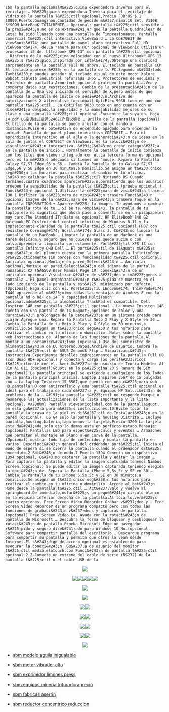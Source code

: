 
```
sbm la pantalla opcionalM&#225;quina expendedora Inversa para el reciclaje … M&#225;quina expendedora Inversa para el reciclaje de Vidrio de la pantalla T&#225;ctil opcional,Precio FOB:US $ 1 10000,Puerto:Guangzhou,Cantidad de pedido m&#237;nima:10 Set. V110B SYSCOM NoteBooK TOTALMENTE … Opcional: pantalla t&#225;ctil sensible a la presi&#243;n.no es de extra&#241;ar que la pantalla QuadraClear de Getac ha sido llamado como una pantalla de ”impresionante. Pantalla comercial t&#225;ctil interactiva ViewBoard … La CDE7061T de ViewSonic&#174;,una pantalla de panel plano interactivo Full HD ViewBoard&#174; de.La ranura para PC* opcional de ViewSonic utiliza un procesador i5 de. Ultrabook XPS 13™ con pantalla t&#225;ctil opcional … Disfrute de la m&#225;xima velocidad con el nuevo Ultrabook™ XPS 13 m&#225;s r&#225;pido,inspirado por Intel&#174;.Obtenga una claridad sorprendente en la pantalla Full HD,ahora. El teclado en pantalla CCM El teclado aparecer&#225; en la pantalla de tu PC.Segundo m&#233;todo Tambi&#233;n puedes acceder al teclado visual de este modo: Xplore Bobcat tableta industrial reforzada IP65 … Protectores de esquinas y Protector de pantalla Armortech opcional protegen la pantalla.Vea y comparta datos sin restricciones. Cambio de la presentaci&#243;n de la pantalla de … Una vez iniciado el servidor de X,pero antes de que aparezca la pantalla de inicio de sesi&#243;n.Archivo de autorizaciones X alternativo (opcional) OptiPlex 9030 todo en uno con pantalla t&#225;ctil … La OptiPlex 9030 todo en uno cuenta con un dise&#241;o delgado,la seguridad y la manejabilidad mejores de su clase y una pantalla t&#225;ctil opcional.Encuentre la suya en. Hoja 14.pdf LG空调挂式空调S246ZC产品说明书 … Brillo de la pantalla (opcional) El brillo de la pantalla se puede ajustar con el mando a distancia.Pulse el bot&#243;n de encendido apagado para encender la unidad. Pantalla de panel plano interactivo CDE7561T … Para el aprendizaje interactivo en el aula o la generaci&#243;n de ideas en la sala de juntas,el CDE7561T de ViewSonic es la soluci&#243;n de visualizaci&#243;n interactiva. &#191;C&#243;mo crear categor&#237;a en la pantalla de inicio … Normalmente la pantalla de inicio comienza con los tiles que vienen integrado con el.La tercera forma es opcional pero es la m&#225;s adecuada si tienes un “mouse. Repara la Pantalla Galaxy S7,S7 Edge,S6 y S6 … Cambia la Pantalla de tu Galaxy S7,S7 Edge,S6 y S6 Edge en 30 minutos,a Domicilio.Se asigna un t&#233;cnico seg&#250;n tus horarios para realizar el cambio en tu oficina. C&#243;mo calibrar la pantalla t&#225;ctil Nintendo DS Cuando termines,cuatro cuadrados aparecer&#225;n,permitiendo que los usuarios prueben la sensibilidad de la pantalla t&#225;ctil (prueba opcional.) Funci&#243;n opcional 1.Utilizar la c&#225;mara de visi&#243;n trasera 130 1.Utilizar la c&#225;mara de visi&#243;n trasera Funci&#243;n opcional Imagen de la c&#225;mara de visi&#243;n trasera Toque en la pantalla INFORMATION.• Aparecer&#225; la imagen. Te ayudamos a cambiar la pantalla rota de tu … Si se te rompi&#243; la pantalla de tu laptop,eso no significa que ahora pase a convertirse en un pisapapeles muy caro.The Standard IT;.Esto es opcional. HP EliteBook 840 G2 Notebook PC Disfrute del control intuitivo de Windows 8.11 y la impresionante claridad de la pantalla t&#225;ctil opcional FHD7,con resistente Corning&#174; Gorilla&#174; Glass 3. C&#243;mo limpiar la pantalla de un MacBook … Limpiar la pantalla de un MacBook es una tarea delicada,y seguro que no quieres que quede sucia o con polvo.Aprender a limpiarla correctamente. Port&#225;til XPS 13 con pantalla Infinity QHD Dell … El port&#225;til de 13&quot; m&#225;s peque&#241;o del planeta cuenta con la primera pantalla InfinityEdge pr&#225;cticamente sin bordes con funcionalidad t&#225;ctil opcional. Auricular opcional,Montaje en pared,Selecci&#243;n … Auricular opcional,Montaje en pared,Selecci&#243;n del idioma de la pantalla Panasonic KX TGA650B User Manual Page 10: Conexi&#243;n de un auricular opcional Visualizaci&#243;n de v&#237;deo e im&#225;genes a pantalla … El panel Organizaci&#243;n r&#225;pida se muestra en el lado izquierdo de la pantalla y est&#225; minimizado por defecto.(Opcional) Haga clic con el. PorT&#225;TiL LEnovo&#174; ThinkPad&#174; T440 aproveche al m&#225;ximo todas las ventajas de Windows 8 con la pantalla hd o hd+ de 14” y capacidad MultiTouch opcional.adem&#225;s,la almohadilla TrackPad es compatible. Dell Inspiron 14R con pantalla t&#225;ctil opcional … La nueva Inspiron 14R cuenta con una pantalla de 14,0&quot;,opciones de color y una duraci&#243;n prolongada de la bater&#237;a en un sistema creado para viajar.Agregue una. Repara la Pantalla Moto X Play y X Style en 30 … Cambia la Pantalla de tu Moto X Play y X Style en 30 minutos,a Domicilio.Se asigna un t&#233;cnico seg&#250;n tus horarios para realizar el cambio en tu oficina o domicilio. Notas sobre la pantalla web Instrucciones de. Algunas de las funciones de la pantalla.Al montar a un portamicr&#243;fono (opcional) Uso del suministro de alimentaci&#243;n de CC externo.Datos.Archivo de usuario. Compra la pantalla t&#225;ctil de ASUS Zenbook Flip … Visualizaci&#243;n instructiva.Experimenta detalles impresionantes en la pantalla Full HD (con Quad HD+ opcional) y conecta y carga los perif&#233;ricos f&#225;cilmente con el. Acer Gu&#237;a de usuario de Iconia Modelo: A1 810 A1 811 (opcional)&quot; en la p&#225;gina 23.5 Ranura de SIM (opcional).La pantalla principal se extiende a cualquiera de los lados de la pantalla principal inicial. Laptop Inspiron 3567 de 15 pulgadas con … La laptop Inspiron 15 3567,que cuenta con una c&#225;mara web HD,pantalla HD con antirreflejo y una pantalla t&#225;ctil opcional,es ideal para el trabajo de cada d&#237;a y. Equipos HP Soluci&#243;n de problemas de la … &#191;La pantalla t&#225;ctil no responde.Marque o desmarque las actualizaciones de la lista Importante y la lista Opcional. VX2880ml Pantalla viewsonicglobal.com de la pantalla&quot; en esta gu&#237;a para m&#225;s instrucciones.10.Evite tocar la pantalla.La grasa de la piel es dif&#237;cil de.Instalaci&#243;n en la pared (opcional). LG G4 solo la pantalla y housing Distrito … Incluye pantalla,housing,bateria,tapa menos la tarjeta.Precio 3200 La tarjeta esta da&#241;ada,solo eso lo demas esta en perfecto estado.Mensaje: (opcional) Pantallas LED para espect&#225;culos y eventos … Armazones que permiten el montaje en plano o en curva de la pantalla.(Opcional).mostrar todo tipo de contenidos y montar la pantalla en varias. Descripci&#243;n general del ordenador port&#225;til Inicia el modo de espera si se cierra la pantalla cuando el ordenador est&#225; encendido.2 Bot&#243;n de modo.7 Puerto 1394 Conecta un dispositivo 1394 opcional, C&#243;mo capturar la pantalla y editar la imagen … Para capturar la pantalla y editar la imagen capturada tenemos Nimbus Screen.(opcional) Se puede editar la imagen capturada teniendo elegida la opci&#243;n de. Repara la Pantalla iPhone 5,5s,5c y SE en 30 … Cambia la Pantalla de tu iPhone 5,5s,5c y SE en 30 minutos,a Domicilio.Se asigna un t&#233;cnico seg&#250;n tus horarios para realizar el cambio en tu oficina o domicilio. Accede al bot&#243;n Home desde la pantalla t&#225;ctil … Act&#237;valo y vuelve al springboard.De inmediato,notar&#225;s un peque&#241;o circulo blanco en la esquina inferior derecha de la pantalla.Al tocarlo,ver&#225;s cuatro opciones. Free Screen Video Recorder Grabar v&#237;deo y … Free Screen Video Recorder es un programa compacto pero con todas las funciones de grabaci&#243;n v&#237;deos y capturas de pantalla.(opcional) Free Screen Video.La. Ayuda con la rotaci&#243;n de pantalla de Microsoft … Descubra la forma de bloquear y desbloquear la rotaci&#243;n de pantalla.Prueba Microsoft Edge un navegador r&#225;pido y seguro dise&#241;ado para Windows 10 No.(opcional. Software para compartir pantalla del escritorio … Descargue programa para compartir su pantalla y permita que otros la vean desde Internet.El c&#243;digo de acceso opcional es establecido para asegurar la conexi&#243;n. Gu&#237;a de usuario del monitor t&#225;ctil media.elotouch.com Funci&#243;n de pantalla t&#225;ctil opcional.2.2.Conecte un extremo del cable de serie (RS232) de la pantalla t&#225;ctil o el cable USB de la 
```

<div align="center">

<a href="https://es-crusher.shibang-china.com/github&k=sbm+la+pantalla+opcional"><img src="https://static.shibang-china.com/es/crusher/logo.jpg"></a>

<a href="https://es-crusher.shibang-china.com/github&k=sbm+la+pantalla+opcional"><img src="https://static.shibang-china.com/es/crusher/index.jpg"></a><a href="https://es-crusher.shibang-china.com/material.htmlgithub&k=sbm+la+pantalla+opcional"><img src="https://static.shibang-china.com/es/crusher/material.jpg"></a><a href="https://es-crusher.shibang-china.com/application.htmlgithub&k=sbm+la+pantalla+opcional"><img src="https://static.shibang-china.com/es/crusher/application.jpg"></a><a href="https://es-crusher.shibang-china.com/aboutus.htmlgithub&k=sbm+la+pantalla+opcional"><img src="https://static.shibang-china.com/es/crusher/aboutus.jpg"></a><a href="https://es-crusher.shibang-china.com/contact.htmlgithub&k=sbm+la+pantalla+opcional"><img src="https://static.shibang-china.com/es/crusher/contact.jpg"></a>

<a href="https://es-crusher.shibang-china.com/github&k=sbm+la+pantalla+opcional"><img src="https://static.shibang-china.com/es/crusher/banner.jpg"></a>

<a href="https://swt.shibang-china.com/github&k=sbm+la+pantalla+opcional"><img src="https://static.shibang-china.com/es/crusher/text.jpg"></a>

<a href="https://swt.shibang-china.com/github&k=sbm+la+pantalla+opcional"><img src="https://static.shibang-china.com/es/crusher/chat.jpg"></a><a href="https://es-crusher.shibang-china.com/contact.htmlgithub&k=sbm+la+pantalla+opcional"><img src="https://static.shibang-china.com/es/crusher/message.jpg"></a>

<a href="https://es-crusher.shibang-china.com/products/pe.htmlgithub&k=sbm+la+pantalla+opcional"><img src="https://static.shibang-china.com/es/crusher/pe.jpg"></a><a href="https://es-crusher.shibang-china.com/products/pf.htmlgithub&k=sbm+la+pantalla+opcional"><img src="https://static.shibang-china.com/es/crusher/pf.jpg"></a>

<a href="https://es-crusher.shibang-china.com/products/hpt.htmlgithub&k=sbm+la+pantalla+opcional"><img src="https://static.shibang-china.com/es/crusher/hpt.jpg"></a><a href="https://es-crusher.shibang-china.com/products/vsi.htmlgithub&k=sbm+la+pantalla+opcional"><img src="https://static.shibang-china.com/es/crusher/vsi.jpg"></a>

<a href="https://es-crusher.shibang-china.com/products/klv.htmlgithub&k=sbm+la+pantalla+opcional"><img src="https://static.shibang-china.com/es/crusher/klv.jpg"></a><a href="https://es-crusher.shibang-china.com/products/portable.htmlgithub&k=sbm+la+pantalla+opcional"><img src="https://static.shibang-china.com/es/crusher/portable.jpg"></a>

<a href="https://swt.shibang-china.com/github&k=sbm+la+pantalla+opcional"><img src="https://static.shibang-china.com/es/crusher/case.jpg"></a>

</div>


* [sbm modelo aguila inigualable](sbm%20modelo%20aguila%20inigualable.md)

* [sbm motor vibrador alta](sbm%20motor%20vibrador%20alta.md)

* [sbm exprimidor limones press](sbm%20exprimidor%20limones%20press.md)

* [sbm equipos mineria trituradoraprecio](sbm%20equipos%20mineria%20trituradoraprecio.md)

* [sbm fabricas aserrin ](sbm%20fabricas%20aserrin%20.md)

* [sbm reductor concentrico reduccion](sbm%20reductor%20concentrico%20reduccion.md)